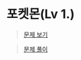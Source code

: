 # 포켓몬(Lv 1.)

> [문제 보기](https://school.programmers.co.kr/learn/courses/30/lessons/1845)  

> [문제 풀이](https://moxie2ks.notion.site/Programmers-76502-72560fe83e2846cea9244e1d176de14a)